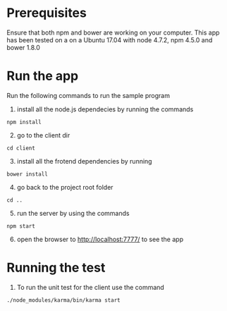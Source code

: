 # Prerequisites
Ensure that both npm and bower are working on your computer.  This app has been tested on a on a Ubuntu 17.04 with node 4.7.2, npm 4.5.0 and bower 1.8.0

# Run the app
Run the following commands to run the sample program

1. install all the node.js dependecies by running the commands

`npm install`

2. go to the client dir

`cd client`

3. install all the frotend dependencies by running

`bower install`

4. go back to the project root folder

`cd ..`

5. run the server by using the commands

`npm start`

6. open the browser to [http://localhost:7777/](http://localhost:7777/) to see the app

# Running the test
1. To run the unit test for the client use the command

`./node_modules/karma/bin/karma start`
